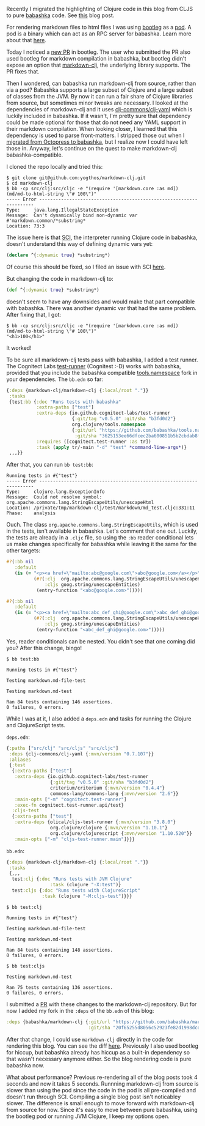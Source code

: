 Recently I migrated the highlighting of Clojure code in this blog from CLJS to
pure [babashka](https://babashka.org/) code. See
[this](writing-clojure-highlighter.html) blog post.

For rendering markdown files to html files I was using
[bootleg](https://github.com/retrogradeorbit/bootleg) as a
[pod](https://github.com/retrogradeorbit/bootleg#babashka-pod-usage). A pod is a
binary which can act as an RPC server for babashka. Learn more about that
[here](https://github.com/babashka/pods).

Today I noticed a [new PR](https://github.com/retrogradeorbit/bootleg/pull/76)
in bootleg. The user who submitted the PR also used bootleg for markdown
compilation in babashka, but bootleg didn't expose an option that
[markdown-clj](https://github.com/yogthos/markdown-clj), the underlying library
supports. The PR fixes that.

Then I wondered, can babashka run markdown-clj from source, rather than via a
pod? Babashka supports a large subset of Clojure and a large subset of classes
from the JVM. By now it can run a fair share of Clojure libraries from source,
but sometimes minor tweaks are necessary. I looked at the dependencies of
markdown-clj and it uses
[clj-commons/clj-yaml](https://github.com/clj-commons/clj-yaml) which is luckily
included in babashka. If it wasn't, I'm pretty sure that dependency could be
made optional for those that do not need any YAML support in their markdown
compilation. When looking closer, I learned that this dependency is used to
parse front-matters. I stripped those out when I [migrated from Octopress to
babashka](migrating-octopress-to-babashka.html), but I realize now I could have
left those in. Anyway, let's continue on the quest to make markdown-clj
babashka-compatible.

I cloned the repo locally and tried this:

``` shell
$ git clone git@github.com:yogthos/markdown-clj.git
$ cd markdown-clj
$ bb -cp src/clj:src/cljc -e "(require '[markdown.core :as md]) (md/md-to-html-string \"# 100\")"
----- Error --------------------------------------------------------------------
Type:     java.lang.IllegalStateException
Message:  Can't dynamically bind non-dynamic var #'markdown.common/*substring*
Location: 73:3
```

The issue here is that [SCI](https://github.com/babashka/sci), the interpreter
running Clojure code in babashka, doesn't understand this way of defining
dynamic vars yet:

``` clojure
(declare ^{:dynamic true} *substring*)
```

Of course this should be fixed, so I filed an issue with SCI
[here](https://github.com/babashka/sci/issues/630).

But changing the code in markdown-clj to:

``` clojure
(def ^{:dynamic true} *substring*)
```

doesn't seem to have any downsides and would make that part compatible with
babashka. There was another dynamic var that had the same problem. After
fixing that, I got:

``` shell
$ bb -cp src/clj:src/cljc -e "(require '[markdown.core :as md]) (md/md-to-html-string \"# 100\")"
"<h1>100</h1>"
```

It worked!

To be sure all markdown-clj tests pass with babashka, I added a test runner. The
Cognitect Labs [test-runner](https://github.com/cognitect-labs/test-runner)
(Cognitest :-D) works with babashka, provided that you include the babashka
compatible [tools.namespace](https://github.com/babashka/tools.namespace) fork
in your dependencies. The `bb.edn` so far:

``` clojure
{:deps {markdown-clj/markdown-clj {:local/root "."}}
 :tasks
 {test:bb {:doc "Runs tests with babashka"
           :extra-paths ["test"]
           :extra-deps {io.github.cognitect-labs/test-runner
                        {:git/tag "v0.5.0" :git/sha "b3fd0d2"}
                        org.clojure/tools.namespace
                        {:git/url "https://github.com/babashka/tools.namespace"
                         :git/sha "3625153ee66dfcec2ba600851b5b2cbdab8fae6c"}}
           :requires ([cognitect.test-runner :as tr])
           :task (apply tr/-main "-d" "test" *command-line-args*)}
 ,,,}}
```

After that, you can run `bb test:bb`:

``` shell
Running tests in #{"test"}
----- Error --------------------------------------------------------------------
Type:     clojure.lang.ExceptionInfo
Message:  Could not resolve symbol: org.apache.commons.lang.StringEscapeUtils/unescapeHtml
Location: /private/tmp/markdown-clj/test/markdown/md_test.cljc:331:11
Phase:    analysis
```

Ouch. The class `org.apache.commons.lang.StringEscapeUtils`, which is used in
the tests, isn't available in babashka. Let's comment that one out. Luckily, the
tests are already in a `.cljc` file, so using the `:bb` reader conditional lets
us make changes specifically for babashka while leaving it the same for the
other targets:

``` clojure
#?(:bb nil
   :default
   (is (= "<p><a href=\"mailto:abc@google.com\">abc@google.com</a></p>"
          (#?(:clj  org.apache.commons.lang.StringEscapeUtils/unescapeHtml
              :cljs goog.string/unescapeEntities)
           (entry-function "<abc@google.com>")))))

#?(:bb nil
   :default
   (is (= "<p><a href=\"mailto:abc_def_ghi@google.com\">abc_def_ghi@google.com</a></p>"
          (#?(:clj  org.apache.commons.lang.StringEscapeUtils/unescapeHtml
              :cljs goog.string/unescapeEntities)
           (entry-function "<abc_def_ghi@google.com>")))))
```

Yes, reader conditionals can be nested. You didn't see that one coming did you?
After this change, bingo!

```
$ bb test:bb

Running tests in #{"test"}

Testing markdown.md-file-test

Testing markdown.md-test

Ran 84 tests containing 146 assertions.
0 failures, 0 errors.
```

While I was at it, I also added a `deps.edn` and tasks for running the Clojure and ClojureScript tests.

`deps.edn`:

``` clojure
{:paths ["src/clj" "src/cljs" "src/cljc"]
 :deps {clj-commons/clj-yaml {:mvn/version "0.7.107"}}
 :aliases
 {:test
  {:extra-paths ["test"]
   :extra-deps {io.github.cognitect-labs/test-runner
                {:git/tag "v0.5.0" :git/sha "b3fd0d2"}
                criterium/criterium {:mvn/version "0.4.4"}
                commons-lang/commons-lang {:mvn/version "2.6"}}
   :main-opts ["-m" "cognitect.test-runner"]
   :exec-fn cognitect.test-runner.api/test}
  :cljs-test
  {:extra-paths ["test"]
   :extra-deps {olical/cljs-test-runner {:mvn/version "3.8.0"}
                org.clojure/clojure {:mvn/version "1.10.1"}
                org.clojure/clojurescript {:mvn/version "1.10.520"}}
   :main-opts ["-m" "cljs-test-runner.main"]}}}
```

`bb.edn`:

``` clojure
{:deps {markdown-clj/markdown-clj {:local/root "."}}
 :tasks
 {,,,
  test:clj {:doc "Runs tests with JVM Clojure"
                :task (clojure "-X:test")}
  test:cljs {:doc "Runs tests with ClojureScript"
             :task (clojure "-M:cljs-test")}}}
```

``` shell
$ bb test:clj

Running tests in #{"test"}

Testing markdown.md-file-test

Testing markdown.md-test

Ran 84 tests containing 148 assertions.
0 failures, 0 errors.

$ bb test:cljs

Testing markdown.md-test

Ran 75 tests containing 136 assertions.
0 failures, 0 errors.
```

I submitted a [PR](https://github.com/yogthos/markdown-clj/pull/173) with these
changes to the markdown-clj repository. But for now I added my fork in the
`:deps` of the `bb.edn` of this blog:

``` clojure
:deps {babashka/markdown-clj {:git/url "https://github.com/babashka/markdown-clj"
                              :git/sha "20f65255d8056c52923fe82d1998dcd8a6cf6e3c"}}
```

After that change, I could use `markdown-clj` directly in the code for rendering
this blog. You can see the diff
[here](https://github.com/borkdude/blog/commit/5ab3eeb6601e81fb0166e9449cc8054bc99da46a).
Previously I also used bootleg for hiccup, but babashka already has hiccup as a
built-in dependency so that wasn't necessary anymore either.  So the blog
rendering code is pure babashka now.

What about performance? Previous re-rendering all of the blog posts took 4
seconds and now it takes 5 seconds. Runnning markdown-clj from source is slower
than using the pod since the code in the pod is all pre-compiled and doesn't run
through SCI. Compiling a single blog post isn't noticabley slower. The
difference is small enough to move forward with markdown-clj from source for
now. Since it's easy to move between pure babashka, using the bootleg pod or
running JVM Clojure, I keep my options open.
